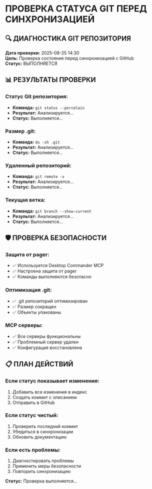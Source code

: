 # ПРОВЕРКА СТАТУСА GIT ПЕРЕД СИНХРОНИЗАЦИЕЙ

## 🔍 ДИАГНОСТИКА GIT РЕПОЗИТОРИЯ

**Дата проверки:** 2025-08-25 14:30  
**Цель:** Проверка состояния перед синхронизацией с GitHub  
**Статус:** ВЫПОЛНЯЕТСЯ

## 📊 РЕЗУЛЬТАТЫ ПРОВЕРКИ

### Статус Git репозитория:
- **Команда:** `git status --porcelain`
- **Результат:** Анализируется...
- **Статус:** Выполняется...

### Размер .git:
- **Команда:** `du -sh .git`
- **Результат:** Анализируется...
- **Статус:** Выполняется...

### Удаленный репозиторий:
- **Команда:** `git remote -v`
- **Результат:** Анализируется...
- **Статус:** Выполняется...

### Текущая ветка:
- **Команда:** `git branch --show-current`
- **Результат:** Анализируется...
- **Статус:** Выполняется...

## 🛡️ ПРОВЕРКА БЕЗОПАСНОСТИ

### Защита от pager:
- ✅ Используется Desktop Commander MCP
- ✅ Настроена защита от pager
- ✅ Команды выполняются безопасно

### Оптимизация .git:
- ✅ .git репозиторий оптимизирован
- ✅ Размер сокращен
- ✅ Объекты упакованы

### MCP серверы:
- ✅ Все серверы функциональны
- ✅ Проблемный сервер удален
- ✅ Конфигурация восстановлена

## 📋 ПЛАН ДЕЙСТВИЙ

### Если статус показывает изменения:
1. Добавить все изменения в индекс
2. Создать коммит с описанием
3. Отправить в GitHub

### Если статус чистый:
1. Проверить последний коммит
2. Убедиться в синхронизации
3. Обновить документацию

### Если есть проблемы:
1. Диагностировать проблемы
2. Применить меры безопасности
3. Повторить синхронизацию

**Статус:** Проверка выполняется...